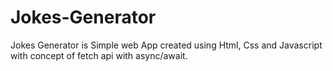 # Jokes-Generator
Jokes Generator is Simple web App created using Html, Css and Javascript with concept of fetch api with async/await. 
